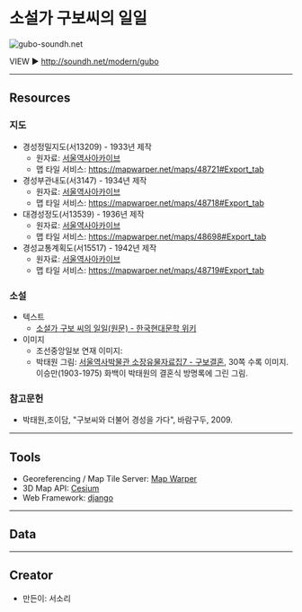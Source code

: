 # 소설가 구보씨의 일일 

![gubo-soundh.net](https://drive.google.com/uc?id=1Y1jAxFrS4Z3shSSn9dzQJ425cfioQvwJ)

VIEW ▶️ http://soundh.net/modern/gubo 

---

## Resources
### 지도
* 경성정밀지도(서13209) - 1933년 제작
  * 원자료: [서울역사아카이브](https://museum.seoul.go.kr/archive/archiveView.do?currentPage=1&type=C&type2=&arcvGroupNo=3124&lowerArcvGroupNo=&arcvMetaSeq=21714&arcvNo=67487&realArcvGroupNo=3124&searchVal=)
  * 맵 타일 서비스: https://mapwarper.net/maps/48721#Export_tab
* 경성부관내도(서3147) - 1934년 제작
  * 원자료: [서울역사아카이브](https://museum.seoul.go.kr/archive/archiveView.do?currentPage=1&type=C&type2=&arcvGroupNo=3124&lowerArcvGroupNo=&arcvMetaSeq=21715&arcvNo=67488&realArcvGroupNo=3124&searchVal=)
  * 맵 타일 서비스: https://mapwarper.net/maps/48718#Export_tab
* 대경성정도(서13539) - 1936년 제작
  * 원자료: [서울역사아카이브](https://museum.seoul.go.kr/archive/archiveView.do?currentPage=1&type=C&type2=&arcvGroupNo=3124&lowerArcvGroupNo=&arcvMetaSeq=21716&arcvNo=67489&realArcvGroupNo=3124&searchVal=)
  * 맵 타일 서비스: https://mapwarper.net/maps/48698#Export_tab
* 경성교통계획도(서15517) - 1942년 제작
  * 원자료: [서울역사아카이브](https://museum.seoul.go.kr/archive/archiveView.do?currentPage=1&type=C&type2=&arcvGroupNo=3124&lowerArcvGroupNo=&arcvMetaSeq=21756&arcvNo=67529&realArcvGroupNo=3124&searchVal=)
  * 맵 타일 서비스: https://mapwarper.net/maps/48719#Export_tab
  
### 소설
* 텍스트
  * [소설가 구보 씨의 일일(원문) - 한국현대문학 위키](http://ko.kliterature.wikidok.net/dok/%EC%86%8C%EC%84%A4%EA%B0%80%20%EA%B5%AC%EB%B3%B4%20%EC%94%A8%EC%9D%98%20%EC%9D%BC%EC%9D%BC(%EC%9B%90%EB%AC%B8))
* 이미지
  * 조선중앙일보 연재 이미지: 
  * 박태원 그림: [서울역사박물관 소장유물자료집7 - 구보결혼](https://museum.seoul.go.kr/www/board/NR_boardView.do?bbsCd=1012&seq=20180315193441532&sso=ok), 30쪽 수록 이미지. 이승만(1903-1975) 화백이 박태원의 결혼식 방명록에 그린 그림.

### 참고문헌
* 박태원,조이담, "구보씨와 더불어 경성을 가다", 바람구두, 2009.

---

## Tools
* Georeferencing / Map Tile Server: [Map Warper](https://mapwarper.net/)
* 3D Map API: [Cesium](https://cesium.com/)
* Web Framework: [django](https://www.djangoproject.com/)

---

## Data

---
## Creator
* 만든이: 서소리
